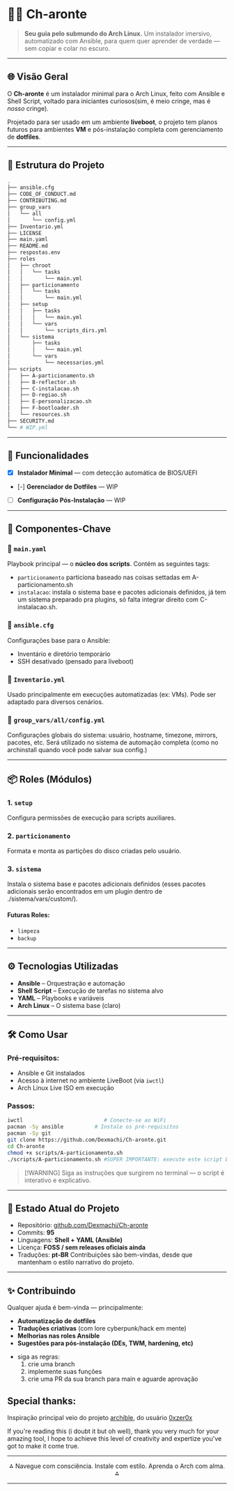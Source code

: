 # 🧝‍♂️ Ch-aronte

> **Seu guia pelo submundo do Arch Linux.**
> Um instalador imersivo, automatizado com Ansible, para quem quer aprender de verdade — sem copiar e colar no escuro.

---

## 🌐 Visão Geral

O **Ch-aronte** é um instalador minimal para o Arch Linux, feito com Ansible e Shell Script, voltado para iniciantes curiosos(sim, é meio cringe, mas é *nosso* cringe).

Projetado para ser usado em um ambiente **liveboot**, o projeto tem planos futuros para ambientes **VM** e pós-instalação completa com gerenciamento de **dotfiles**.

---

## 🌳 Estrutura do Projeto

```bash
.
├── ansible.cfg
├── CODE_OF_CONDUCT.md
├── CONTRIBUTING.md
├── group_vars
│   └── all
│       └── config.yml
├── Inventario.yml
├── LICENSE
├── main.yaml
├── README.md
├── respostas.env
├── roles
│   ├── chroot
│   │   └── tasks
│   │       └── main.yml
│   ├── particionamento
│   │   └── tasks
│   │       └── main.yml
│   ├── setup
│   │   ├── tasks
│   │   │   └── main.yml
│   │   └── vars
│   │       └── scripts_dirs.yml
│   └── sistema
│       ├── tasks
│       │   └── main.yml
│       └── vars
│           └── necessarios.yml
├── scripts
│   ├── A-particionamento.sh
│   ├── B-reflector.sh
│   ├── C-instalacao.sh
│   ├── D-regiao.sh
│   ├── E-personalizacao.sh
│   ├── F-bootloader.sh
│   └── resources.sh
├── SECURITY.md
└── # WIP.yml
```

---

## 🚀 Funcionalidades

* [x] **Instalador Minimal** — com detecção automática de BIOS/UEFI
* [-] **Gerenciador de Dotfiles** — WIP
* [ ] **Configuração Pós-Instalação** — WIP

---

## 🧩 Componentes-Chave

### 🔹 `main.yaml`

Playbook principal — o **núcleo dos scripts**.
Contém as seguintes tags:

* `particionamento` particiona baseado nas coisas settadas em A-particionamento.sh
* `instalacao`: instala o sistema base e pacotes adicionais definidos, já tem um sistema preparado pra plugins, só falta integrar direito com C-instalacao.sh.
### 🔹 `ansible.cfg`

Configurações base para o Ansible:

* Inventário e diretório temporário
* SSH desativado (pensado para liveboot)

### 🔹 `Inventario.yml`

Usado principalmente em execuções automatizadas (ex: VMs). Pode ser adaptado para diversos cenários.

### 🔹 `group_vars/all/config.yml`

Configurações globais do sistema: usuário, hostname, timezone, mirrors, pacotes, etc. Será utilizado no sistema de automação completa (como no archinstall quando você pode salvar sua config.)

---

## 📦 Roles (Módulos)

### 1. `setup`

Configura permissões de execução para scripts auxiliares.

### 2. `particionamento`

Formata e monta as partições do disco criadas pelo usuário. 

### 3. `sistema`

Instala o sistema base e pacotes adicionais definidos (esses pacotes adicionais serão encontrados em um plugin dentro de ./sistema/vars/custom/).

#### Futuras Roles:

* `limpeza`
* `backup`

---

## ⚙️ Tecnologias Utilizadas

* **Ansible** – Orquestração e automação
* **Shell Script** – Execução de tarefas no sistema alvo
* **YAML** – Playbooks e variáveis
* **Arch Linux** – O sistema base (claro)

---

## 🛠️ Como Usar

### Pré-requisitos:

* Ansible e Git instalados
* Acesso à internet no ambiente LiveBoot (via `iwctl`)
* Arch Linux Live ISO em execução

### Passos:

```bash
iwctl                          # Conecte-se ao WiFi
pacman -Sy ansible          # Instale os pré-requisitos
pacman -Sy git
git clone https://github.com/Dexmachi/Ch-aronte.git
cd Ch-aronte
chmod +x scripts/A-particionamento.sh
./scripts/A-particionamento.sh #SUPER IMPORTANTE: execute este script DA PASTA Ch-aronte, CASO O CONTRÁRIO O SCRIPT NÃO VAI FUNCIONAR.
```

> [!WARNING]    Siga as instruções que surgirem no terminal — o script é interativo e explicativo.
 

---

## 🧪 Estado Atual do Projeto

* Repositório: [github.com/Dexmachi/Ch-aronte](https://github.com/Dexmachi/Ch-aronte)
* Commits: **95**
* Linguagens: **Shell + YAML (Ansible)**
* Licença: **FOSS / sem releases oficiais ainda**
* Traduções: **pt-BR**
  Contribuições são bem-vindas, desde que mantenham o estilo narrativo do projeto.

---

## ✨ Contribuindo

Qualquer ajuda é bem-vinda — principalmente:

* **Automatização de dotfiles**
* **Traduções criativas** (com lore cyberpunk/hack em mente)
* **Melhorias nas roles Ansible**
* **Sugestões para pós-instalação (DEs, TWM, hardening, etc)**

- siga as regras:
  1. crie uma branch
  2. implemente suas funções
  3. crie uma PR da sua branch para main e aguarde aprovação

## Special thanks:
Inspiração principal veio do projeto [archible](https://github.com/0xzer0x/archible), do usuário [0xzer0x](https://github.com/0xzer0x)

If you're reading this (i doubt it but oh well), thank you very much for your amazing tool, I hope to achieve this level of creativity and expertize you've got to make it come true.

---

<div align="center">
  ⁂ Navegue com consciência. Instale com estilo. Aprenda o Arch com alma. ⁂
</div>


---
